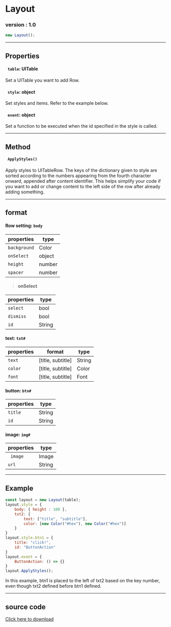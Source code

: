# Layout

### version : 1.0

```js
new Layout();
```

___

## Properties
#### ` table`: UITable
Set a UITable you want to add Row.
#### ` style`: object
Set styles and items. Refer to the example below.
#### ` event`: object
Set a function to be executed when the id specified in the style is called.

___
## Method
#### ` ApplyStyles()`
Apply styles to UITableRow. The keys of the dictionary given to style are sorted according to the numbers appearing from the fourth character onward, appended after content identifier. This helps simplify your code if you want to add or change content to the left side of the row after already adding something.

___
## format

#### Row setting:  `body`
|  properties  | type  |
|  --- | --- |
|  `background`  |  Color  |
|  `onSelect`  |  object |
|  `height`  |  number  |
|  `spacer`  |  number  |

> #### onSelect

|  properties  |  type |
|  --- | --- |
|  `select`  |  bool |
|  `dismiss`  |  bool |
|  `id`  |  String |

#### text:  `txt#`
|  properties  | format  |  type  |
|  --- | --- | --- |
|  `text`  |  [title, subtitle] |  String  |
|  `color`  | [title, subtitle]  |  Color  |
|  `font`  | [title, subtitle]  |  Font  |

#### button:  `btn#`
|  properties  | type  |
|  --- | --- |
|  `title`  |  String |
|  `id`  | String  |

#### image:  `img#`
|  properties  | type  |
|  --- | --- |
|  ` image`  |  Image |
|  `url`  | String  |

___
## Example
```js
const layout = new Layout(table);
layout.style = {
	body: { height : 100 },
	txt2: {
		text: ["title", "subtitle"],
		color: [new Color("#hex"), new Color("#hex")]
	}
}
layout.style.btn1 = {
	title: "click!",
	id: "ButtonAction"
}
layout.event = {
	ButtonAction: () => {}
}
layout.ApplyStyles();
```
In this example, btn1 is placed to the left of txt2 based on the key number, even though txt2 defined before btn1 defined.

___
## source code
[Click here to download](https://github.com/AtomS1101/Layout/blob/main/Layout.js)
